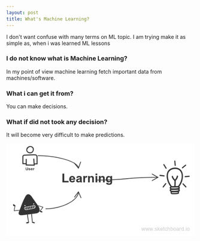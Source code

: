 ```yaml
---
layout: post
title: What's Machine Learning?
---
```

I don't want confuse with many terms on ML topic. I am trying make it as simple as, when i was learned ML lessons

### I do not know what is Machine Learning?
In my point of view machine learning fetch important data from machines/software.

### What i can get it from?
You can make decisions.

### What if did not took any decision?
It will become very difficult to make predictions.

![ml-image](../assets/img/machine-learning.png)
